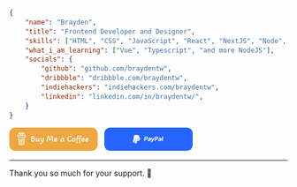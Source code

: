 ```json
{
    "name": "Brayden",
    "title": "Frontend Developer and Designer",
    "skills": ["HTML", "CSS", "JavaScript", "React", "NextJS", "Node", "Firebase", "Figma"],
    "what_i_am_learning": ["Vue", "Typescript", "and more NodeJS"],
    "socials": {
        "github": "github.com/braydentw",
        "dribbble": "dribbble.com/braydentw",
        "indiehackers": "indiehackers.com/braydentw",
        "linkedin": "linkedin.com/in/braydentw/",
    }
}
```

<a href="https://www.buymeacoffee.com/braydenw" target="_blank"><img src="./buy-me-a-coffee.svg" alt="Buy Me A Coffee: @BraydenW" width="160"></a>&nbsp;&nbsp;
<a href="https://paypal.me/braydentw" target="_blank"><img src="./paypal.svg" alt="PayPal: @BraydenTW" width="160"></a>
<hr>
<p>Thank you so much for your support. 💖</p>
